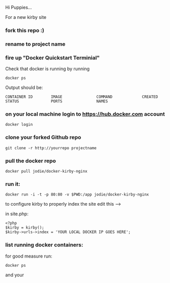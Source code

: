 Hi Puppies...

For a new kirby site

### fork this repo :)

### rename to project name

### fire up "Docker Quickstart Terminial"

Check that docker is running by running 

```
docker ps
```

Output should be:

```
CONTAINER ID        IMAGE               COMMAND             CREATED             STATUS              PORTS               NAMES
```
### on your local machine login to https://hub.docker.com account

```
docker login
```

### clone your forked Github repo

```
git clone -r http://yourrepo projectname
```

### pull the docker repo

```
docker pull jodie/docker-kirby-nginx
```

### run it:
```
docker run -i -t -p 80:80 -v $PWD:/app jodie/docker-kirby-nginx
```

to configure kirby to properly index the site edit this -->

in site.php:

```
<?php
$kirby = kirby();
$kirby->urls->index = 'YOUR LOCAL DOCKER IP GOES HERE';
```

### list running docker containers:
for good measure run:

```
docker ps
```

and your 